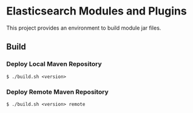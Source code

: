 # Elasticsearch Modules and Plugins

This project provides an environment to build module jar files.

## Build

### Deploy Local Maven Repository

    $ ./build.sh <version>

### Deploy Remote Maven Repository

    $ ./build.sh <version> remote
